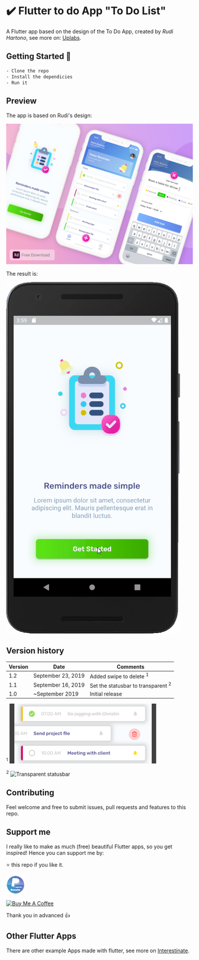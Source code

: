 # ✔️ Flutter to do App "To Do List"

A Flutter app based on the design of the To Do App, created by *Rudi Hartono*, see more on: [Uplabs](https://www.uplabs.com/posts/to-do-list-app-freebie-kit).

## Getting Started 🚀

```shell
- Clone the repo
- Install the dependicies
- Run it
```

## Preview

The app is based on Rudi's design:

![App preview](doc/AppPreviewUplabs.jpg)

The result is:

![App preview](doc/AppPreview.gif)

## Version history

| Version |       Date         |             Comments             |
| ------- | ------------------ | -------------------------------- |
| 1.2     | September 23, 2019 | Added swipe to delete <sup>1</sup> |
| 1.1     | September 16, 2019 | Set the statusbar to transparent <sup>2</sup> |
| 1.0     | ~September 2019    | Initial release                  |

<sup>1</sup> ![Swipe to delete](doc/UpdateSwipeToDelete.png)

<sup>2</sup> ![Transparent statusbar](doc/UpdateTransparentStatusbar.png')

## Contributing

Feel welcome and free to submit issues, pull requests and features to this repo.

## Support me

I really like to make as much (free) beautiful Flutter apps, so you get inspired!
Hence you can support me by:

⭐️ this repo if you like it.

[![Donate with PayPal Me](doc/PayPalMeLogoSmall.png)](https://paypal.me/jwalhout?locale.x=nl_NL)

<a href="https://www.buymeacoffee.com/bushjopie" target="_blank"><img src="https://www.buymeacoffee.com/assets/img/custom_images/orange_img.png" alt="Buy Me A Coffee" style="height: auto !important;width: auto !important;" ></a>

Thank you in advanced 👍

## Other Flutter Apps

There are other example Apps made with flutter, see more on [Interestinate](https://interestinate.com).

